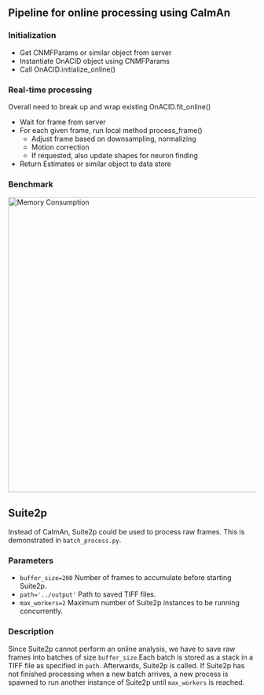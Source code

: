 ## Pipeline for online processing using CaImAn

### Initialization
 - Get CNMFParams or similar object from server
 - Instantiate OnACID object using CNMFParams 
 - Call OnACID.initialize_online()

### Real-time processing
Overall need to break up and wrap existing OnACID.fit_online()
 - Wait for frame from server
 - For each given frame, run local method process_frame()
   * Adjust frame based on downsampling, normalizing
   * Motion correction
   * If requested, also update shapes for neuron finding
 - Return Estimates or similar object to data store

### Benchmark
<img width="600" alt="Memory Consumption" src="https://user-images.githubusercontent.com/34997334/63104517-1fe50300-bf4d-11e9-8bd1-463d50cbd8df.png">



## Suite2p
Instead of CaImAn, Suite2p could be used to process raw frames. This is demonstrated in `batch_process.py`.

### Parameters
 - `buffer_size=200` Number of frames to accumulate before starting Suite2p.
 - `path='../output'` Path to saved TIFF files.
 - `max_workers=2` Maximum number of Suite2p instances to be running concurrently.

### Description
Since Suite2p cannot perform an online analysis, we have to save raw frames into batches of size `buffer_size`.Each batch is stored as a stack in a TIFF file as specified in `path`. Afterwards, Suite2p is called. If Suite2p has not finished processing when a new batch arrives, a new process is spawned to run another instance of Suite2p until `max_workers` is reached.
